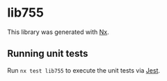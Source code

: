 # lib755

This library was generated with [Nx](https://nx.dev).

## Running unit tests

Run `nx test lib755` to execute the unit tests via [Jest](https://jestjs.io).
